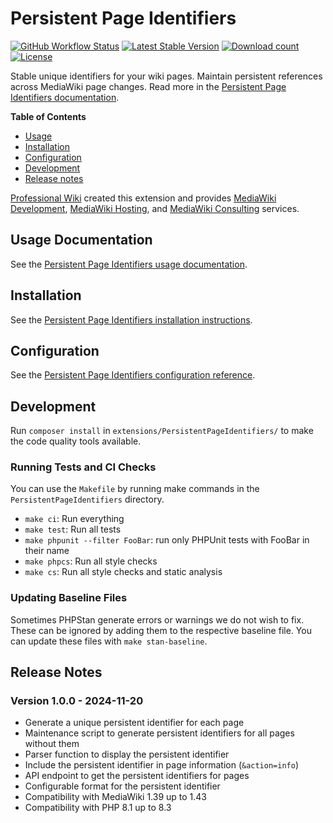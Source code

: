 # Persistent Page Identifiers

[![GitHub Workflow Status](https://img.shields.io/github/actions/workflow/status/ProfessionalWiki/PersistentPageIdentifiers/ci.yml?branch=master)](https://github.com/ProfessionalWiki/PersistentPageIdentifiers/actions?query=workflow%3ACI)
[![Latest Stable Version](https://poser.pugx.org/professional-wiki/persistent-page-identifiers/v/stable)](https://packagist.org/packages/professional-wiki/persistent-page-identifiers)
[![Download count](https://poser.pugx.org/professional-wiki/persistent-page-identifiers/downloads)](https://packagist.org/packages/professional-wiki/persistent-page-identifiers)
[![License](https://poser.pugx.org/professional-wiki/persistent-page-identifiers/license)](LICENSE)

Stable unique identifiers for your wiki pages. Maintain persistent references across MediaWiki page changes.
Read more in the [Persistent Page Identifiers documentation](https://professional.wiki/en/extension/persistent-page-identifiers).

**Table of Contents**

- [Usage](#usage-documentation)
- [Installation](#installation)
- [Configuration](#configuration)
- [Development](#development)
- [Release notes](#release-notes)


[Professional Wiki] created this extension and provides
[MediaWiki Development], [MediaWiki Hosting], and [MediaWiki Consulting] services.

## Usage Documentation

See the [Persistent Page Identifiers usage documentation](https://professional.wiki/en/extension/persistent-page-identifiers#Usage).

## Installation

See the [Persistent Page Identifiers installation instructions](https://professional.wiki/en/extension/persistent-page-identifiers#Installation).

## Configuration

See the [Persistent Page Identifiers configuration reference](https://professional.wiki/en/extension/persistent-page-identifiers#Configuration).

## Development

Run `composer install` in `extensions/PersistentPageIdentifiers/` to make the code quality tools available.

### Running Tests and CI Checks

You can use the `Makefile` by running make commands in the `PersistentPageIdentifiers` directory.

* `make ci`: Run everything
* `make test`: Run all tests
* `make phpunit --filter FooBar`: run only PHPUnit tests with FooBar in their name
* `make phpcs`: Run all style checks
* `make cs`: Run all style checks and static analysis

### Updating Baseline Files

Sometimes PHPStan generate errors or warnings we do not wish to fix.
These can be ignored by adding them to the respective baseline file. You can update
these files with `make stan-baseline`.

## Release Notes

### Version 1.0.0 - 2024-11-20

* Generate a unique persistent identifier for each page
* Maintenance script to generate persistent identifiers for all pages without them
* Parser function to display the persistent identifier
* Include the persistent identifier in page information (`&action=info`)
* API endpoint to get the persistent identifiers for pages
* Configurable format for the persistent identifier
* Compatibility with MediaWiki 1.39 up to 1.43
* Compatibility with PHP 8.1 up to 8.3

[Professional Wiki]: https://professional.wiki
[MediaWiki Hosting]: https://pro.wiki
[MediaWiki Development]: https://professional.wiki/en/mediawiki-development
[MediaWiki Consulting]: https://professional.wiki/en/mediawiki-consulting-services

